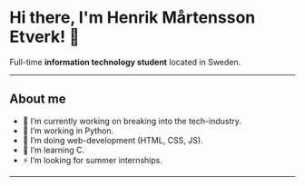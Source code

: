 <!-- markdownlint-disable MD033 MD042-->

# Hi there, I'm **Henrik Mårtensson Etverk**! 👋

Full-time **information technology student** located in Sweden.

---

## **About me**

- 🔭 I’m currently working on breaking into the tech-industry.
- 🌱 I’m working in Python.
- 👯 I’m doing web-development (HTML, CSS, JS).
- 🔭 I’m learning C.
- ⚡ I’m looking for summer internships.

---




<!--
**Etverk/Etverk** is a ✨ _special_ ✨ repository because its `README.md` (this file) appears on your GitHub profile.

Here are some ideas to get you started:

- 🔭 I’m currently working on ...
- 🌱 I’m currently learning ...
- 👯 I’m looking to collaborate on ...
- 🤔 I’m looking for help with ...
- 💬 Ask me about ...
- 📫 How to reach me: ...
- 😄 Pronouns: ...
- ⚡ Fun fact: ...
-->
